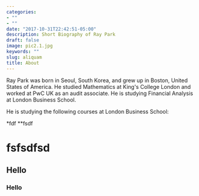 ```yaml
---
categories:
- ""
- ""
date: "2017-10-31T22:42:51-05:00"
description: Short Biography of Ray Park
draft: false
image: pic2.1.jpg
keywords: ""
slug: aliquam
title: About
---
```


Ray Park was born in Seoul, South Korea, and grew up in Boston, United States of America. He studied Mathematics at King's College London and worked at PwC UK as an audit associate. He is studying Financial Analysis at London Business School. 

He is studying the following courses at London Business School: 

*fdf
**fsdf
# fsfsdfsd
## Hello 
### Hello 
